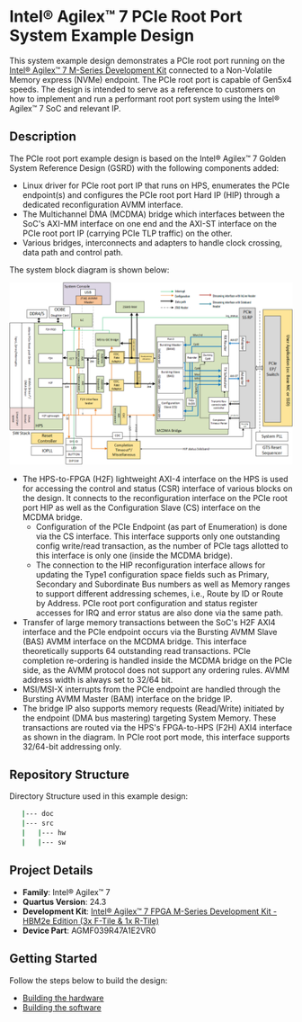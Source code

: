 # Intel® Agilex™ 7 PCIe Root Port System Example Design

This system example design demonstrates a PCIe root port running on the [Intel® Agilex™ 7 M-Series Development Kit](https://www.intel.com/content/www/us/en/products/details/fpga/development-kits/agilex/agm039.html) connected to a Non-Volatile Memory express (NVMe) endpoint. The PCIe root port is capable of Gen5x4 speeds. The design is intended to serve as a reference to customers on how to implement and run a performant root port system using the Intel® Agilex™ 7 SoC and relevant IP.

## Description

The PCIe root port example design is based on the Intel® Agilex™ 7 Golden System Reference Design (GSRD) with the following components added:

- Linux driver for PCIe root port IP that runs on HPS, enumerates the PCIe endpoint(s) and configures the PCIe root port Hard IP (HIP) through a dedicated reconfiguration AVMM interface.
- The Multichannel DMA (MCDMA) bridge which interfaces between the SoC's AXI-MM interface on one end and the AXI-ST interface on the PCIe root port IP (carrying PCIe TLP traffic) on the other.
- Various bridges, interconnects and adapters to handle clock crossing, data path and control path.

The system block diagram is shown below:

![Intel® Agilex™ 7 M-Series Root Port block diagram](doc/R-Tile_RP.png)

- The HPS-to-FPGA (H2F) lightweight AXI-4 interface on the HPS is used for accessing the control and status (CSR) interface of various blocks on the design. It connects to the reconfiguration interface on the PCIe root port HIP as well as the Configuration Slave (CS) interface on the MCDMA bridge.
   - Configuration of the PCIe Endpoint (as part of Enumeration) is done via the CS interface. This interface supports only one outstanding config write/read transaction, as the number of PCIe tags allotted to this interface is only one (inside the MCDMA bridge).
   - The connection to the HIP reconfiguration interface allows for updating the Type1 configuration space fields such as Primary, Secondary and Subordinate Bus numbers as well as Memory ranges to support different addressing schemes, i.e., Route by ID or Route by Address. PCIe root port configuration and status register accesses for IRQ and error status are also done via the same path.
- Transfer of large memory transactions between the SoC's H2F AXI4 interface and the PCIe endpoint occurs via the Bursting AVMM Slave (BAS) AVMM interface on the MCDMA bridge. This interface theoretically supports 64 outstanding read transactions. PCIe completion re-ordering is handled inside the MCDMA bridge on the PCIe side, as the AVMM protocol does not support any ordering rules. AVMM address width is always set to 32/64 bit.
- MSI/MSI-X interrupts from the PCIe endpoint are handled through the Bursting AVMM Master (BAM) interface on the bridge IP.
- The bridge IP also supports memory requests (Read/Write) initiated by the endpoint (DMA bus mastering) targeting System Memory. These transactions are routed via the HPS's FPGA-to-HPS (F2H) AXI4 interface as shown in the diagram. In PCIe root port mode, this interface supports 32/64-bit addressing only.

## Repository Structure

Directory Structure used in this example design:

 ```bash
    |--- doc
    |--- src
    |   |--- hw
    |   |--- sw
 ```

## Project Details

- **Family**: Intel® Agilex™ 7
- **Quartus Version**: 24.3
- **Development Kit**: [Intel® Agilex™ 7 FPGA M-Series Development Kit - HBM2e Edition (3x F-Tile & 1x R-Tile)](https://www.intel.com/content/www/us/en/products/details/fpga/development-kits/agilex/agm039.html)
- **Device Part**: AGMF039R47A1E2VR0

## Getting Started

Follow the steps below to build the design:

- [Building the hardware](src/hw/README.md)
- [Building the software](src/sw/README.md)
